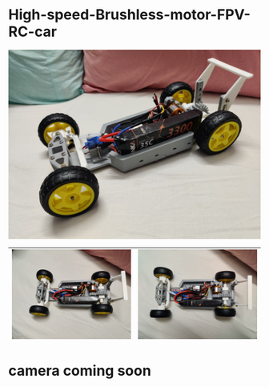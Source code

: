 # High-speed-Brushless-motor-FPV-RC-car


<img src= "Images/IMG_20250422_204341.jpg" >


| <img src= "Images/IMG_20250422_204335.jpg" > | <img src="Images/IMG_20250422_204348.jpg" > |
| --------------------------- | --------------------------- |


# camera coming soon
